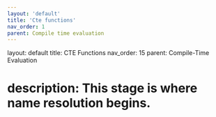 ```yaml
---
layout: 'default'
title: 'Cte functions'
nav_order: 1
parent: Compile time evaluation
---
```



layout: default
title: CTE Functions
nav_order: 15
parent: Compile-Time Evaluation

# description: This stage is where name resolution begins.

